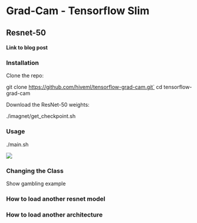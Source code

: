 # Grad-Cam - Tensorflow Slim 
## Resnet-50

#### Link to blog post

### Installation

Clone the repo:

git clone https://github.com/hiveml/tensorflow-grad-cam.git`
cd tensorflow-grad-cam

Download the ResNet-50 weights:

./imagnet/get_checkpoint.sh

### Usage

./main.sh

<img src="https://github.com/hiveml/tensorflow-grad-cam/blob/master/images/cat_heatmap.png">

### Changing the Class

Show gambling example

### How to load another resnet model

### How to load another architecture
